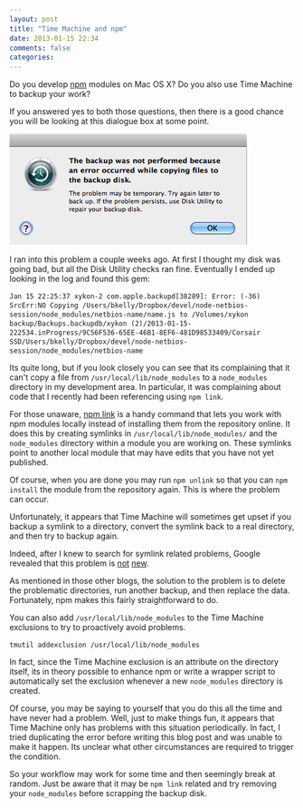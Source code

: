```yaml
---
layout: post
title: "Time Machine and npm"
date: 2013-01-15 22:34
comments: false
categories: 
---
```


Do you develop [npm][] modules on Mac OS X?  Do you also use Time Machine to
backup your work?

[npm]: http://npmjs.org

If you answered yes to both those questions, then there is a good chance you
will be looking at this dialogue box at some point.

<img class="center-block" src="/images/time-machine-failure.png"/>

<!-- more -->

I ran into this problem a couple weeks ago.  At first I thought my disk was
going bad, but all the Disk Utility checks ran fine.  Eventually I ended up
looking in the log and found this gem:

    Jan 15 22:25:37 xykon-2 com.apple.backupd[38289]: Error: (-36) SrcErr:NO Copying /Users/bkelly/Dropbox/devel/node-netbios-session/node_modules/netbios-name/name.js to /Volumes/xykon backup/Backups.backupdb/xykon (2)/2013-01-15-222534.inProgress/9C56F536-65EE-46B1-8EF6-481D98533409/Corsair SSD/Users/bkelly/Dropbox/devel/node-netbios-session/node_modules/netbios-name

Its quite long, but if you look closely you can see that its complaining
that it can't copy a file from `/usr/local/lib/node_modules` to a
`node_modules` directory in my development area.  In particular, it was
complaining about code that I recently had been referencing using `npm link`.

For those unaware, [npm link][] is a handy command that lets you work with
npm modules locally instead of installing them from the repository online.
It does this by creating symlinks in `/usr/local/lib/node_modules/`
and the `node_modules` directory within a module you are working on.  These
symlinks point to another local module that may have edits that you have not
yet published.

[npm link]: https://npmjs.org/doc/link.html

Of course, when you are done you may run `npm unlink` so that you can
`npm install` the module from the repository again.  This is where the
problem can occur.

Unfortunately, it appears that Time Machine will sometimes get upset if you
backup a symlink to a directory, convert the symlink back to a real directory,
and then try to backup again.

Indeed, after I knew to search for symlink related problems, Google revealed
that this problem is [not][] [new][].

[not]: http://www.machwerx.com/2012/04/01/time-machine-and-symlinks/
[new]: http://regex.info/blog/2012-11-20/2144

As mentioned in those other blogs, the solution to the problem is to delete
the problematic directories, run another backup, and then replace the data.
Fortunately, npm makes this fairly straightforward to do.

You can also add `/usr/local/lib/node_modules` to the Time Machine exclusions
to try to proactively avoid problems.

    tmutil addexclusion /usr/local/lib/node_modules

In fact, since the Time Machine exclusion is an attribute on the directory
itself, its in theory possible to enhance npm or write a wrapper script to
automatically set the exclusion whenever a new `node_modules` directory is
created.

Of course, you may be saying to yourself that you do this all the time and
have never had a problem.  Well, just to make things fun, it appears that Time
Machine only has problems with this situation periodically.  In fact, I tried
duplicating the error before writing this blog post and was unable to make it
happen.  Its unclear what other circumstances are required to trigger the
condition.

So your workflow may work for some time and then seemingly break at random.
Just be aware that it may be `npm link` related and try removing your
`node_modules` before scrapping the backup disk.
